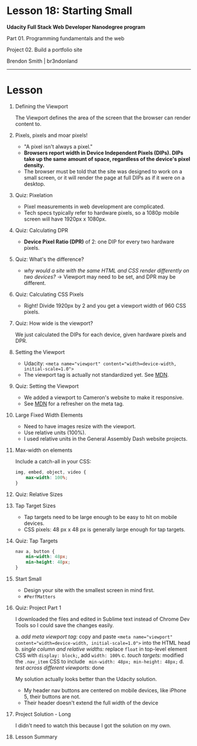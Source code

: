 Lesson 18: Starting Small
========================

**Udacity Full Stack Web Developer Nanodegree program**

Part 01. Programming fundamentals and the web

Project 02. Build a portfolio site

Brendon Smith | br3ndonland

---

# Lesson

1. Defining the Viewport

    The Viewport defines the area of the screen that the browser can render content to.

2. Pixels, pixels and moar pixels!

    - "A pixel isn't always a pixel."
    - **Browsers report width in Device Independent Pixels (DIPs). DIPs take up the same amount of space, regardless of the device's pixel density.**
    - The browser must be told that the site was designed to work on a small screen, or it will render the page at full DIPs as if it were on a desktop.

3. Quiz: Pixelation

    - Pixel measurements in web development are complicated.
    - Tech specs typically refer to hardware pixels, so a 1080p mobile screen will have 1920px x 1080px.

4. Quiz: Calculating DPR

    - **Device Pixel Ratio (DPR)** of 2: one DIP for every two hardware pixels.

5. Quiz: What's the difference?

    - *why would a site with the same HTML and CSS render differently on two devices?* -> Viewport may need to be set, and DPR may be different.

6. Quiz: Calculating CSS Pixels
    
    - Right! Divide 1920px by 2 and you get a viewport width of 960 CSS pixels.

7. Quiz: How wide is the viewport?

    We just calculated the DIPs for each device, given hardware pixels and DPR.

8. Setting the Viewport
    
    - Udacity: `<meta name="viewport" content="width=device-width, initial-scale=1.0">`
    - The viewport tag is actually not standardized yet. See [MDN](https://developer.mozilla.org/en-US/docs/Mozilla/Mobile/Viewport_meta_tag). 

9. Quiz: Setting the Viewport

    - We added a viewport to Cameron's website to make it responsive.
    - See [MDN](https://developer.mozilla.org/en-US/docs/Web/HTML/Element/meta) for a refresher on the meta tag.

10. Large Fixed Width Elements

    - Need to have images resize with the viewport.
    - Use relative units (100%). 
    - I used relative units in the General Assembly Dash website projects.

11. Max-width on elements

    Include a catch-all in your CSS:
    ```css
    img, embed, object, video {
        max-width: 100%;
    }
    ```

12. Quiz: Relative Sizes
13. Tap Target Sizes

    - Tap targets need to be large enough to be easy to hit on mobile devices.
    - CSS pixels: 48 px x 48 px is generally large enough for tap targets.

14. Quiz: Tap Targets

    ```css
    nav a, button {
        min-width: 48px;
        min-height: 48px;    
    }
    ```

15. Start Small

    - Design your site with the smallest screen in mind first.
    - `#PerfMatters`

16. Quiz: Project Part 1

    I downloaded the files and edited in Sublime text instead of Chrome Dev Tools so I could save the changes easily.

    a. *add meta viewport tag:* copy and paste `<meta name="viewport" content="width=device-width, initial-scale=1.0">` into the HTML head
    b. *single column and relative widths:* replace `float` in top-level element CSS with `display: block;`, add `width: 100%`
    c. *touch targets:* modified the `.nav_item` CSS to include ` min-width: 48px; min-height: 48px;`
    d. *test across different viewports:* done

    My solution actually looks better than the Udacity solution. 

    - My header nav buttons are centered on mobile devices, like iPhone 5, their buttons are not.
    - Their header doesn't extend the full width of the device

17. Project Solution - Long

    I didn't need to watch this because I got the solution on my own.

18. Lesson Summary
